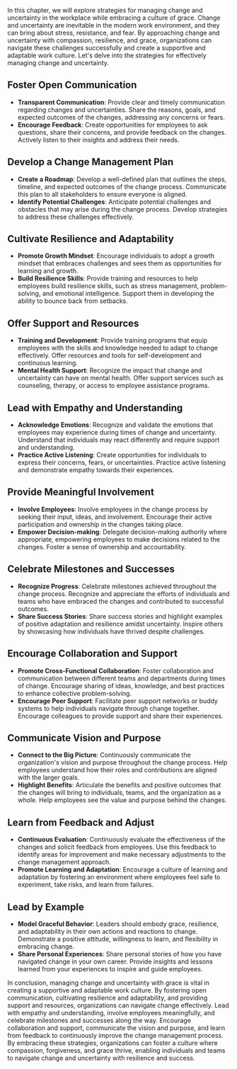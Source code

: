 
In this chapter, we will explore strategies for managing change and uncertainty in the workplace while embracing a culture of grace. Change and uncertainty are inevitable in the modern work environment, and they can bring about stress, resistance, and fear. By approaching change and uncertainty with compassion, resilience, and grace, organizations can navigate these challenges successfully and create a supportive and adaptable work culture. Let's delve into the strategies for effectively managing change and uncertainty.

Foster Open Communication
-------------------------

* **Transparent Communication**: Provide clear and timely communication regarding changes and uncertainties. Share the reasons, goals, and expected outcomes of the changes, addressing any concerns or fears.
* **Encourage Feedback**: Create opportunities for employees to ask questions, share their concerns, and provide feedback on the changes. Actively listen to their insights and address their needs.

Develop a Change Management Plan
--------------------------------

* **Create a Roadmap**: Develop a well-defined plan that outlines the steps, timeline, and expected outcomes of the change process. Communicate this plan to all stakeholders to ensure everyone is aligned.
* **Identify Potential Challenges**: Anticipate potential challenges and obstacles that may arise during the change process. Develop strategies to address these challenges effectively.

Cultivate Resilience and Adaptability
-------------------------------------

* **Promote Growth Mindset**: Encourage individuals to adopt a growth mindset that embraces challenges and sees them as opportunities for learning and growth.
* **Build Resilience Skills**: Provide training and resources to help employees build resilience skills, such as stress management, problem-solving, and emotional intelligence. Support them in developing the ability to bounce back from setbacks.

Offer Support and Resources
---------------------------

* **Training and Development**: Provide training programs that equip employees with the skills and knowledge needed to adapt to change effectively. Offer resources and tools for self-development and continuous learning.
* **Mental Health Support**: Recognize the impact that change and uncertainty can have on mental health. Offer support services such as counseling, therapy, or access to employee assistance programs.

Lead with Empathy and Understanding
-----------------------------------

* **Acknowledge Emotions**: Recognize and validate the emotions that employees may experience during times of change and uncertainty. Understand that individuals may react differently and require support and understanding.
* **Practice Active Listening**: Create opportunities for individuals to express their concerns, fears, or uncertainties. Practice active listening and demonstrate empathy towards their experiences.

Provide Meaningful Involvement
------------------------------

* **Involve Employees**: Involve employees in the change process by seeking their input, ideas, and involvement. Encourage their active participation and ownership in the changes taking place.
* **Empower Decision-making**: Delegate decision-making authority where appropriate, empowering employees to make decisions related to the changes. Foster a sense of ownership and accountability.

Celebrate Milestones and Successes
----------------------------------

* **Recognize Progress**: Celebrate milestones achieved throughout the change process. Recognize and appreciate the efforts of individuals and teams who have embraced the changes and contributed to successful outcomes.
* **Share Success Stories**: Share success stories and highlight examples of positive adaptation and resilience amidst uncertainty. Inspire others by showcasing how individuals have thrived despite challenges.

Encourage Collaboration and Support
-----------------------------------

* **Promote Cross-Functional Collaboration**: Foster collaboration and communication between different teams and departments during times of change. Encourage sharing of ideas, knowledge, and best practices to enhance collective problem-solving.
* **Encourage Peer Support**: Facilitate peer support networks or buddy systems to help individuals navigate through change together. Encourage colleagues to provide support and share their experiences.

Communicate Vision and Purpose
------------------------------

* **Connect to the Big Picture**: Continuously communicate the organization's vision and purpose throughout the change process. Help employees understand how their roles and contributions are aligned with the larger goals.
* **Highlight Benefits**: Articulate the benefits and positive outcomes that the changes will bring to individuals, teams, and the organization as a whole. Help employees see the value and purpose behind the changes.

Learn from Feedback and Adjust
------------------------------

* **Continuous Evaluation**: Continuously evaluate the effectiveness of the changes and solicit feedback from employees. Use this feedback to identify areas for improvement and make necessary adjustments to the change management approach.
* **Promote Learning and Adaptation**: Encourage a culture of learning and adaptation by fostering an environment where employees feel safe to experiment, take risks, and learn from failures.

Lead by Example
---------------

* **Model Graceful Behavior**: Leaders should embody grace, resilience, and adaptability in their own actions and reactions to change. Demonstrate a positive attitude, willingness to learn, and flexibility in embracing change.
* **Share Personal Experiences**: Share personal stories of how you have navigated change in your own career. Provide insights and lessons learned from your experiences to inspire and guide employees.

In conclusion, managing change and uncertainty with grace is vital in creating a supportive and adaptable work culture. By fostering open communication, cultivating resilience and adaptability, and providing support and resources, organizations can navigate change effectively. Lead with empathy and understanding, involve employees meaningfully, and celebrate milestones and successes along the way. Encourage collaboration and support, communicate the vision and purpose, and learn from feedback to continuously improve the change management process. By embracing these strategies, organizations can foster a culture where compassion, forgiveness, and grace thrive, enabling individuals and teams to navigate change and uncertainty with resilience and success.
